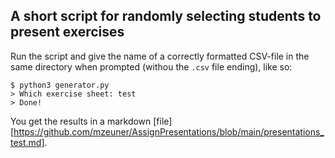 ## A short script for randomly selecting students to present exercises

Run the script and give the name of a correctly formatted CSV-file in the same directory when prompted (withou the `.csv` file ending), like so:

``` shellsession
$ python3 generator.py
> Which exercise sheet: test
> Done!
```
You get the results in a markdown [file][https://github.com/mzeuner/AssignPresentations/blob/main/presentations_test.md].
